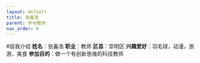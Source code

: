 ```yaml
---
layout: default
title: 张鑫浩
parent: 参与教师
nav_order: 9
---
```


#自我介绍
**姓名**：张鑫浩
**职业**：教师
**区县**：崇明区
**兴趣爱好**：羽毛球，动漫，旅游，美食
**参加目的**：做一个有创新思维的科技教师
